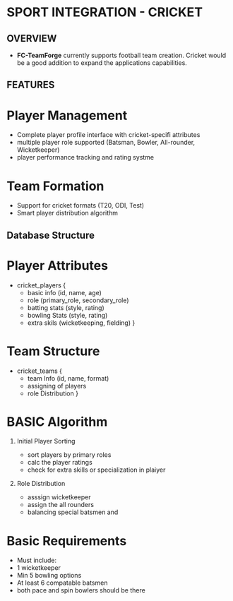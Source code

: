 # SPORT INTEGRATION - CRICKET

## OVERVIEW
- **FC-TeamForge** currently supports football team creation. Cricket would be a good addition to expand the applications capabilities.

## FEATURES

# Player Management

- Complete player profile interface with cricket-specifi attributes
- multiple player role supported (Batsman, Bowler, All-rounder, Wicketkeeper)
- player performance tracking and rating systme

# Team Formation

- Support for cricket formats (T20, ODI, Test)
- Smart player distribution algorithm

## Database Structure
# Player Attributes
- cricket_players {
    - basic info (id, name, age)
    - role (primary_role, secondary_role)
    - batting stats (style, rating)
    - bowling Stats (style, rating)
    - extra skils (wicketkeeping, fielding)
}

# Team Structure
- cricket_teams {
    - team Info (id, name, format)
    - assigning of players
    - role Distribution
}

# BASIC Algorithm
1. Initial Player Sorting
    - sort players by primary roles
    - calc the  player ratings
    - check for extra skills or specialization in plaiyer

2. Role Distribution
    - asssign wicketkeeper
    - assign the all rounders
    - balancing special batsmen and 
    
# Basic Requirements
- Must include:
- 1 wicketkeeper
- Min 5 bowling options
- At least 6 compatable batsmen
- both pace and spin bowlers should be there